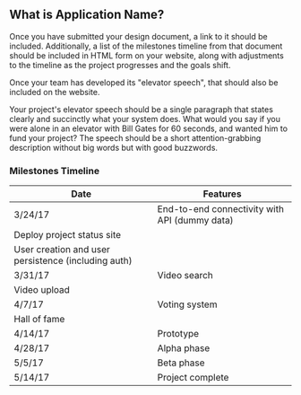 ## What is Application Name?

Once you have submitted your design document, a link to it should be included. Additionally, a list of the milestones timeline from that document should be included in HTML form on your website, along with adjustments to the timeline as the project progresses and the goals shift.

Once your team has developed its "elevator speech", that should also be included on the website.

Your project's elevator speech should be a single paragraph that states clearly and succinctly what your system does. What would you say if you were alone in an elevator with Bill Gates for 60 seconds, and wanted him to fund your project? The speech should be a short attention-grabbing description without big words but with good buzzwords.

### Milestones Timeline

 Date | Features
 --- | --- 
 3/24/17 | End-to-end connectivity with API (dummy data)
 | Deploy project status site
 | User creation and user persistence (including auth)|
 3/31/17 | Video search
 | Video upload
 4/7/17 | Voting system
 | Hall of fame
 4/14/17 | Prototype
 4/28/17 | Alpha phase
 5/5/17 | Beta phase
 5/14/17 | Project complete


<!-- ### Support or Contact

Having trouble with Pages? Check out our [documentation](https://help.github.com/categories/github-pages-basics/) or [contact support](https://github.com/contact) and we’ll help you sort it out. -->
